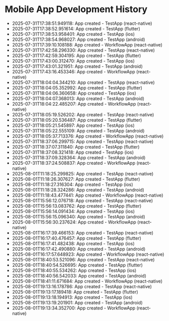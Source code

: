 # Mobile App Development History

- 2025-07-31T17:38:51.949118: App created - TestApp (react-native)
- 2025-07-31T17:38:52.951614: App created - TestApp (flutter)
- 2025-07-31T17:38:53.958401: App created - TestApp (ios)
- 2025-07-31T17:38:54.968027: App created - TestApp (android)
- 2025-07-31T17:39:10.108188: App created - WorkflowApp (react-native)
- 2025-07-31T17:42:58.296330: App created - TestApp (react-native)
- 2025-07-31T17:42:59.304195: App created - TestApp (flutter)
- 2025-07-31T17:43:00.312470: App created - TestApp (ios)
- 2025-07-31T17:43:01.321951: App created - TestApp (android)
- 2025-07-31T17:43:16.453346: App created - WorkflowApp (react-native)
- 2025-07-31T18:04:04.344210: App created - TestApp (react-native)
- 2025-07-31T18:04:05.352992: App created - TestApp (flutter)
- 2025-07-31T18:04:06.360658: App created - TestApp (ios)
- 2025-07-31T18:04:07.368013: App created - TestApp (android)
- 2025-07-31T18:04:22.485207: App created - WorkflowApp (react-native)
- 2025-07-31T18:05:19.526202: App created - TestApp (react-native)
- 2025-07-31T18:05:20.536487: App created - TestApp (flutter)
- 2025-07-31T18:05:21.545897: App created - TestApp (ios)
- 2025-07-31T18:05:22.555109: App created - TestApp (android)
- 2025-07-31T18:05:37.713376: App created - WorkflowApp (react-native)
- 2025-07-31T18:37:06.299715: App created - TestApp (react-native)
- 2025-07-31T18:37:07.311840: App created - TestApp (flutter)
- 2025-07-31T18:37:08.321418: App created - TestApp (ios)
- 2025-07-31T18:37:09.328364: App created - TestApp (android)
- 2025-07-31T18:37:24.508837: App created - WorkflowApp (react-native)
- 2025-08-01T11:18:25.299825: App created - TestApp (react-native)
- 2025-08-01T11:18:26.307627: App created - TestApp (flutter)
- 2025-08-01T11:18:27.316304: App created - TestApp (ios)
- 2025-08-01T11:18:28.324286: App created - TestApp (android)
- 2025-08-01T11:18:43.477441: App created - WorkflowApp (react-native)
- 2025-08-01T15:56:12.076718: App created - TestApp (react-native)
- 2025-08-01T15:56:13.083762: App created - TestApp (flutter)
- 2025-08-01T15:56:14.091434: App created - TestApp (ios)
- 2025-08-01T15:56:15.096340: App created - TestApp (android)
- 2025-08-01T15:56:30.237624: App created - WorkflowApp (react-native)
- 2025-08-01T16:17:39.466153: App created - TestApp (react-native)
- 2025-08-01T16:17:40.476457: App created - TestApp (flutter)
- 2025-08-01T16:17:41.482438: App created - TestApp (ios)
- 2025-08-01T16:17:42.490880: App created - TestApp (android)
- 2025-08-01T16:17:57.648923: App created - WorkflowApp (react-native)
- 2025-08-01T18:40:53.521096: App created - TestApp (react-native)
- 2025-08-01T18:40:54.526695: App created - TestApp (flutter)
- 2025-08-01T18:40:55.534262: App created - TestApp (ios)
- 2025-08-01T18:40:56.542033: App created - TestApp (android)
- 2025-08-01T18:41:11.671684: App created - WorkflowApp (react-native)
- 2025-08-01T19:13:16.178786: App created - TestApp (react-native)
- 2025-08-01T19:13:17.189418: App created - TestApp (flutter)
- 2025-08-01T19:13:18.194913: App created - TestApp (ios)
- 2025-08-01T19:13:19.201901: App created - TestApp (android)
- 2025-08-01T19:13:34.352700: App created - WorkflowApp (react-native)
